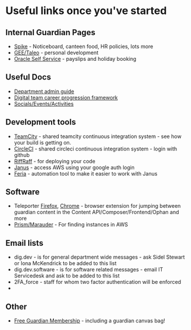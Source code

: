# Useful links once you've started

## Internal Guardian Pages
* [Spike](http://spike/) - Noticeboard, canteen food, HR policies, lots more
* [GEE/Taleo](https://gnm.taleo.net/) - personal development
* [Oracle Self Service](http://oracle.dmz.gnl:8079/OA_HTML/AppsLogin) - payslips and holiday booking

## Useful Docs
* [Department admin guide](https://docs.google.com/document/d/1ErsZUEL0ELiGUYXHbEWlm0mLGY7lZoAnzF4IXWqnPG0/)
* [Digital team career progression framework](https://docs.google.com/spreadsheets/d/1e66TuObMmYGcZeGqIl-BdGjHj_cPb1SDA2s_F3iNz34/edit#gid=1) 
* [Socials/Events/Activities](https://docs.google.com/document/d/1aHFEtlXG0f-R12S0SPBzLXa1JnRpIJYjactHaYjmyGk/)

## Development tools 
* [TeamCity](https://teamcity.gutools.co.uk) - shared teamcity continuous integration system - see how your build is getting on.
* [CircleCI](https://circleci.com/dashboard) - shared circleci continuous integration system - login with github
* [RiffRaff](https://riffraff.gutools.co.uk/) - for deploying your code
* [Janus](https://janus.gutools.co.uk/) - access AWS using your google auth login
* [Feria](https://github.com/guardian/feria) - automation tool to make it easier to work with Janus

## Software
* Teleporter [Firefox](https://s3-eu-west-1.amazonaws.com/gustaf-dist/composer/index.html), [Chrome](https://chrome.google.com/webstore/detail/guardian-staff-extension/hgdefnifioidkaphoeplpjinodnbbmfg?authuser=0) - browser extension for jumping between guardian content in the Content API/Composer/Frontend/Ophan and more
* [Prism/Marauder](https://github.com/guardian/prism/tree/master/marauder) - For finding instances in AWS

## Email lists
* dig.dev - is for general department wide messages - ask Sidel Stewart or Iona McKendrick to be added to this list
* dig.dev.software - is for software related messages - email IT Servicedesk and ask to be added to this list
* 2FA_force - staff for whom two factor authentication will be enforced
* 
## Other
* [Free Guardian Membership](https://membership.theguardian.com/join/staff) - including a guardian canvas bag!
